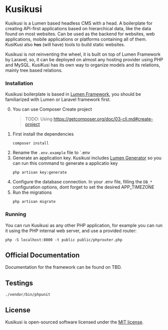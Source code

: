 # Kusikusi

Kusikusi is a Lumen based headless CMS with a head. A boilerplate for creating API-first applications based on hierarchical data, like the data found on most websites. Can be used as the backend for websites, web applications, mobile applications or platforms containing all of them. KusiKusi also ~~has~~ (will have) tools to build static websites. 

Kusikusi is not reinventing the wheel, it is built on top of Lumen Framework by Laravel, so, it can be deployed on almost any hosting provider using PHP and MySQL. KusiKusi has its own way to organize models and its relations, mainly tree based relations.

### Installation
Kusikusi boilerplate is based in [Lumen Framework](https://lumen.laravel.com/), you should be familiarized with Lumen or Laravel framework first.

0. You can use Composer Create project
    > TODO: Using https://getcomposer.org/doc/03-cli.md#create-project
1. First install the dependencies
   ```shell script
   composer install
   ```
2. Rename the `.env.example` file to `.env   
3. Generate an application key. Kusikusi includes [Lumen Generator](https://github.com/flipboxstudio/lumen-generator) so you can run this command to generate a applicatio key
   ```shell script
   php artisan key:generate
   ```
4. Configure the database connection. In your .env file, filling the `DB_*` configuration options, dont forget to set the desired APP_TIMEZONE
5. Run the migrations 
   ```shell script
   php artisan migrate
   ```

### Running

You can run Kusikusi as any other PHP application, for example you can run it using the PHP internal web server, and use a provided router:

```shell script
php -S localhost:8000 -t public public/phprouter.php
```

## Official Documentation

Documentation for the framework can be found on TBD.

## Testings
``` shell script
./vendor/bin/phpunit
```

## License

Kusikusi is open-sourced software licensed under the [MIT license](https://opensource.org/licenses/MIT).
